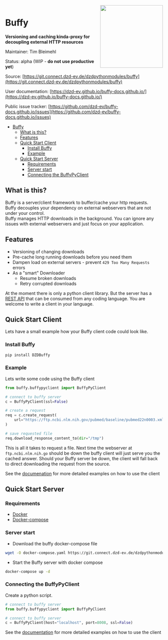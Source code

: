 <img align="right" alt=" " width="200px" src="logo.png">

# Buffy

**Versioning and caching kinda-proxy for decoupling external HTTP resources**

Maintainer: Tim Bleimehl

Status: alpha  (WIP - **do not use productive yet**)

Source: [https://git.connect.dzd-ev.de/dzdpythonmodules/buffy](https://git.connect.dzd-ev.de/dzdpythonmodules/buffy)

User documentation: [https://dzd-ev.github.io/buffy-docs.github.io/](https://dzd-ev.github.io/buffy-docs.github.io/)

Public issue tracker: [https://github.com/dzd-ev/buffy-docs.github.io/issues](https://github.com/dzd-ev/buffy-docs.github.io/issues)

- [Buffy](#buffy)
  - [What is this?](#what-is-this)
  - [Features](#features)
  - [Quick Start Client](#quick-start-client)
    - [Install Buffy](#install-buffy)
    - [Example](#example)
  - [Quick Start Server](#quick-start-server)
    - [Requirements](#requirements)
    - [Server start](#server-start)
    - [Connecting the BuffyPyClient](#connecting-the-buffypyclient)


## What is this?

Buffy is a server/client framework to buffer/cache your http requests.  
Buffy decouples your dependency on external webservers that are not under your control.  
Buffy manages HTTP downloads in the background. 
You can ignore any issues with external webservers and just focus on your application.  

## Features

* Versioning of changing downloads
* Pre-cache long running downloads before you need them
* Dampen load on external servers - prevent `429 Too Many Requests` errors
* As a "smart" Downloader
    * Resume broken downloads
    * Retry corrupted downloads


At the moment there is only a python client library. But the server has a [REST API](https://dzd-ev.github.io/buffy-docs.github.io/buffyserver-api/) that can be consumed from any coding language. You are welcome to write a client in your language.
## Quick Start Client

Lets have a small example how your Buffy client code could look like.

### Install Buffy

```bash
pip install DZDBuffy
```

### Example

Lets write some code using the Buffy client


```python
from buffy.buffypyclient import BuffyPyClient

# connect to buffy server
c = BuffyPyClient(ssl=False)

# create a request
req = c.create_request(
    url="https://ftp.ncbi.nlm.nih.gov/pubmed/baseline/pubmed22n0003.xml.gz"
)

# save requested file
req.download_response_content_to(dir="/tmp")
```

This is all it takes to request a file. Next time the webserver at `ftp.ncbi.nlm.nih.go`  should be down the buffy client will just serve you the cached answer.
Should your Buffy server be down, the client will fall back to direct downloading the request from the source.

See the [documenation](https://dzd-ev.github.io/buffy-docs.github.io/BuffyPyClient-examples/) for more detailed examples on how to use the client


## Quick Start Server

### Requirements

* [Docker](https://docs.docker.com/engine/install/)
* [Docker-compose](https://docs.docker.com/compose/install/compose-plugin/)

### Server start

* Download the buffy docker-compose file 

```bash
wget -O docker-compose.yaml https://git.connect.dzd-ev.de/dzdpythonmodules/buffy/-/raw/main/docker-compose.yaml?inline=false
```

* Start the Buffy server with docker compose

```bash
docker-compose up -d
```

### Connecting the BuffyPyClient

Create a python script. 

```python
# connect to buffy server
from buffy.buffypyclient import BuffyPyClient

# connect to buffy server
c = BuffyPyClient(host="localhost", port=8008, ssl=False)
```

See the [documentation](https://dzd-ev.github.io/buffy-docs.github.io/BuffyPyClient-examples/) for more detailed examples on how to use the client